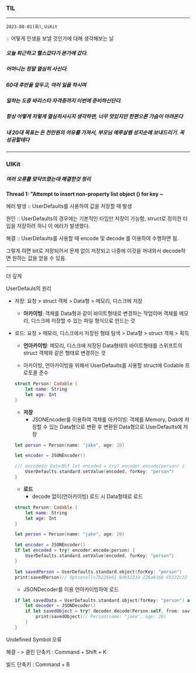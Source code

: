### TIL
---
`2023-08-01(화)`,  `UiKit`

<aside>
💡 어떻게 인생을 보낼 것인가에 대해 생각해보는 날
</aside>

##### 오늘 퇴근하고 헬스갔다가 본가에 갔다.
##### 어머니는 정말 열심히 사신다.
##### 60대 후반을 앞두고, 여러 일을 하시며
##### 일하는 도중 바리스타 자격증까지 이번에 준비하신단다.
##### 항상 어떻게 저렇게 열심히사시지 생각하면, 너무 멋있지만 한편으론 가슴이 아려온다
##### 내 20대 목표는 돈 천만원의 여유를 가져서, 부모님 예루살렘 성지순례 보내드리기. 꼭 성공할테다

--- 

### UIKit

##### 여러 오류를 맞닥뜨렸는데 해결한것 정리

****Thread 1: "Attempt to insert non-property list object () for key ~****

에러 발생 :: UserDefaults를 사용하여 값을 저장할 때 발생

원인 :: UserDefaults의 경우에는 기본적인 타입만 저장이 가능함, struct로 정의한 타입을 저장하려 하니 이 에러가 발생했다.

해결 :: UserDefaults를 사용할 때 encode 및 decode 를 이용하여 수행하면 됨.

그렇게 하면 bit로 저장되어서 문제 없이 저장되고 나중에 이것을 꺼내와서 decode하면 원하는 값을 얻을 수 있음.

---

더 깊게

UserDefauls의 원리

- 저장: 요청 > struct 객체 > Data형 > 메모리, 디스크에 저장
    - **아카이빙**: 객체를 Data형과 같이 바이트형태로 변경하는 작업이며 객체를 메모리, 디스크에 저장할 수 있는 파일 형식으로 만드는 것
- 로드: 요청 > 메모리, 디스크에서 저장된 형태 탐색 > Data형 > struct 객체 > 획득
    - **언아카이빙**: 메모리, 디스크에 저장된 Data형태의 바이트형태를 스위프트의 struct 객체와 같은 형태로 변경하는 것
    
    - 아카이빙, 언아카이빙을 위해서 UserDefaults를 사용할 struct에 Codable 프로토콜 준수
    
    ```swift
    struct Person: Codable {
        let name: String
        let age: Int
    }
    ```
    
    - **저장**
        - JSONEncoder를 이용하여 객체를 아카이빙: 객체를 Memory, Disk에 저장할 수 있는 Data형으로 변환 후 변환된 Data형으로 UserDefaults에 저장
    
    ```swift
    let person = Person(name: "jake", age: 20)
    
    let encoder = JSONEncoder()
    
    /// encoded는 Data형if let encoded = try? encoder.encode(person) {
        UserDefaults.standard.setValue(encoded, forKey: "person")
    }
    ```
    
    - **로드**
        - decode 없이(언아카이빙) 로드 시 Data형태로 로드
    
    ```swift
    struct Person: Codable {
        let name: String
        let age: Int
    }
    
    let person = Person(name: "jake", age: 20)
    
    let encoder = JSONEncoder()
    if let encoded = try? encoder.encode(person) {
        UserDefaults.standard.setValue(encoded, forKey: "person")
    }
    
    let savedPerson = UserDefaults.standard.object(forKey: "person")
    print(savedPerson)// Optional(<7b226e61 6d65223a 226a616b 65222c22 61676522 3a32307d>)
    ```
    
    - JSONDecoder를 이용 언아카이빙하여 로드
    
    ```swift
    if let savedData = UserDefaults.standard.object(forKey: "person") as? Data {
        let decoder = JSONDecoder()
        if let savedObject = try? decoder.decode(Person.self, from: savedData) {
            print(savedObject)// Person(name: "jake", age: 20)
        }
    }
    ```
    

Undefined Symbol 오류

해결 - > 클린 단축키 : Command + Shift + K

빌드 단축키 : Command + B
